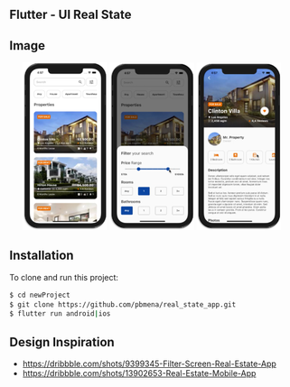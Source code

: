 ## Flutter - UI Real State


## Image
<p align="center">
<img src="assets/readme_screen/picture1.png" width=150>
<img src="assets/readme_screen/picture2.png" width=150>
<img src="assets/readme_screen/picture3.png" width=150>
</p>



## Installation
To clone and run this project:
```sh
$ cd newProject
$ git clone https://github.com/pbmena/real_state_app.git
$ flutter run android|ios
```
## Design Inspiration
- https://dribbble.com/shots/9399345-Filter-Screen-Real-Estate-App
- https://dribbble.com/shots/13902653-Real-Estate-Mobile-App
